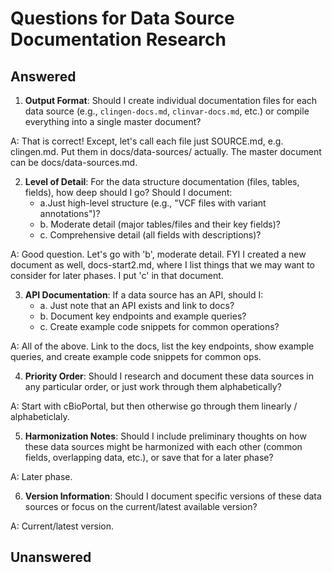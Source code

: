 # Questions for Data Source Documentation Research
## Answered
1. **Output Format**: Should I create individual documentation files for each data source (e.g., `clingen-docs.md`, 
`clinvar-docs.md`, etc.) or compile everything into a single master document?

A: That is correct! Except, let's call each file just SOURCE.md, e.g. clingen.md. Put them in docs/data-sources/ 
actually. The master document can be docs/data-sources.md.

2. **Level of Detail**: For the data structure documentation (files, tables, fields), how deep should I go? Should I document:
   - a.Just high-level structure (e.g., "VCF files with variant annotations")?
   - b. Moderate detail (major tables/files and their key fields)?
   - c. Comprehensive detail (all fields with descriptions)?

A: Good question. Let's go with 'b', moderate detail. FYI I created a new document as well, docs-start2.md, where I list
things that we may want to consider for later phases. I put 'c' in that document. 

3. **API Documentation**: If a data source has an API, should I:
   - a. Just note that an API exists and link to docs?
   - b. Document key endpoints and example queries?
   - c. Create example code snippets for common operations?

A: All of the above. Link to the docs, list the key endpoints, show example queries, and create example code snippets 
for common ops.

4. **Priority Order**: Should I research and document these data sources in any particular order, or just work through 
them alphabetically?

A: Start with cBioPortal, but then otherwise go through them linearly / alphabeticlaly.

5. **Harmonization Notes**: Should I include preliminary thoughts on how these data sources might be harmonized with 
each other (common fields, overlapping data, etc.), or save that for a later phase?

A: Later phase.

6. **Version Information**: Should I document specific versions of these data sources or focus on the current/latest 
available version?

A: Current/latest version.

## Unanswered

